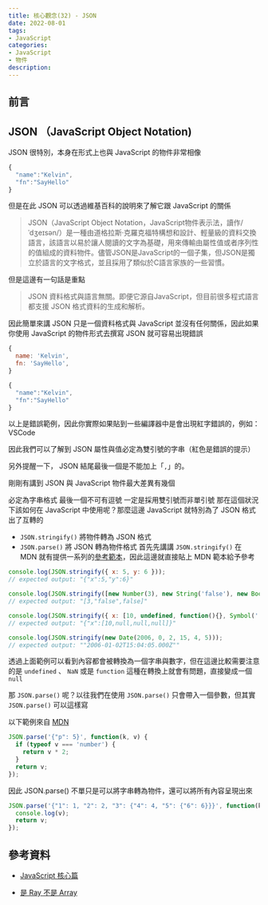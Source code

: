 ```yaml
---
title: 核心觀念(32) - JSON
date: 2022-08-01
tags:
- JavaScript
categories:
- JavaScript
- 物件
description:
---
```


## 前言


## JSON （JavaScript Object Notation)
JSON 很特別，本身在形式上也與 JavaScript 的物件非常相像


```javascript
{
  "name":"Kelvin",
  "fn":"SayHello"
}
```

但是在此 JSON 可以透過維基百科的說明來了解它跟 JavaScript 的關係

> JSON（JavaScript Object Notation，JavaScript物件表示法，讀作/ˈdʒeɪsən/）是一種由道格拉斯·克羅克福特構想和設計、輕量級的資料交換語言，該語言以易於讓人閱讀的文字為基礎，用來傳輸由屬性值或者序列性的值組成的資料物件。儘管JSON是JavaScript的一個子集，但JSON是獨立於語言的文字格式，並且採用了類似於C語言家族的一些習慣。

但是這邊有一句話是重點

> JSON 資料格式與語言無關。即便它源自JavaScript，但目前很多程式語言都支援 JSON 格式資料的生成和解析。

因此簡單來講 JSON 只是一個資料格式與 JavaScript 並沒有任何關係，因此如果你使用 JavaScript 的物件形式去撰寫 JSON 就可容易出現錯誤


```javascript
{
  name: 'Kelvin',
  fn: 'SayHello',
}
```


```javascript
{
  "name":"Kelvin",
  "fn":"SayHello"
}
```
以上是錯誤範例，因此你實際如果貼到一些編譯器中是會出現紅字錯誤的，例如：VSCode

因此我們可以了解到 JSON 屬性與值必定為雙引號的字串（紅色是錯誤的提示）







另外提醒一下， JSON 結尾最後一個是不能加上「`,`」的。

剛剛有講到 JSON 與 JavaScript 物件最大差異有幾個

必定為字串格式
最後一個不可有逗號
一定是採用雙引號而非單引號
那在這個狀況下該如何在 JavaScript 中使用呢？那麼這邊 JavaScript 就特別為了 JSON 格式出了互轉的

- `JSON.stringify()`
將物件轉為 JSON 格式
- `JSON.parse()`
將 JSON 轉為物件格式
首先先講講 `JSON.stringify()` 在 MDN 就有提供一系列的[參考範本](https://developer.mozilla.org/zh-TW/docs/Web/JavaScript/Reference/Global_Objects/JSON/stringify)，因此這邊就直接貼上 MDN 範本給予參考




```javascript
console.log(JSON.stringify({ x: 5, y: 6 }));
// expected output: "{"x":5,"y":6}"

console.log(JSON.stringify([new Number(3), new String('false'), new Boolean(false)]));
// expected output: "[3,"false",false]"

console.log(JSON.stringify({ x: [10, undefined, function(){}, Symbol('')] }));
// expected output: "{"x":[10,null,null,null]}"

console.log(JSON.stringify(new Date(2006, 0, 2, 15, 4, 5)));
// expected output: ""2006-01-02T15:04:05.000Z""

```

透過上面範例可以看到內容都會被轉換為一個字串與數字，但在這邊比較需要注意的是 `undefined` 、 `NaN` 或是 `function` 這種在轉換上就會有問題，直接變成一個 `null`

那 `JSON.parse()` 呢？以往我們在使用 `JSON.parse()` 只會帶入一個參數，但其實 `JSON.parse()` 可以這樣寫

以下範例來自 [MDN](https://developer.mozilla.org/zh-TW/docs/Web/JavaScript/Reference/Global_Objects/JSON/parse)


```javascript
JSON.parse('{"p": 5}', function(k, v) {
  if (typeof v === 'number') {
    return v * 2;
  }
  return v;
});
```

因此 JSON.parse() 不單只是可以將字串轉為物件，還可以將所有內容呈現出來

```javascript
JSON.parse('{"1": 1, "2": 2, "3": {"4": 4, "5": {"6": 6}}}', function(k, v) {
  console.log(v);
  return v;
});
```


## 參考資料
- [JavaScript 核心篇](https://www.hexschool.com/courses/js-core.html)

- [是 Ray 不是 Array](https://israynotarray.com/javascript/20201112/8535/)